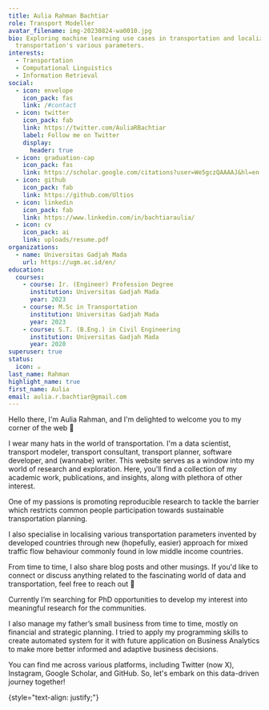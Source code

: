 ```yaml
---
title: Aulia Rahman Bachtiar
role: Transport Modeller
avatar_filename: img-20230824-wa0010.jpg
bio: Exploring machine learning use cases in transportation and localization of
  transportation's various parameters.
interests:
  - Transportation
  - Computational Linguistics
  - Information Retrieval
social:
  - icon: envelope
    icon_pack: fas
    link: /#contact
  - icon: twitter
    icon_pack: fab
    link: https://twitter.com/AuliaRBachtiar
    label: Follow me on Twitter
    display:
      header: true
  - icon: graduation-cap
    icon_pack: fas
    link: https://scholar.google.com/citations?user=We5gczQAAAAJ&hl=en
  - icon: github
    icon_pack: fab
    link: https://github.com/Ultios
  - icon: linkedin
    icon_pack: fab
    link: https://www.linkedin.com/in/bachtiaraulia/
  - icon: cv
    icon_pack: ai
    link: uploads/resume.pdf
organizations:
  - name: Universitas Gadjah Mada
    url: https://ugm.ac.id/en/
education:
  courses:
    - course: Ir. (Engineer) Profession Degree
      institution: Universitas Gadjah Mada
      year: 2023
    - course: M.Sc in Transportation
      institution: Universitas Gadjah Mada
      year: 2023
    - course: S.T. (B.Eng.) in Civil Engineering
      institution: Universitas Gadjah Mada
      year: 2020
superuser: true
status:
  icon: ☕️
last_name: Rahman
highlight_name: true
first_name: Aulia
email: aulia.r.bachtiar@gmail.com
---
```

Hello there, I'm Aulia Rahman, and I'm delighted to welcome you to my corner of the web 🎉

I wear many hats in the world of transportation. I'm a data scientist, transport modeler, transport consultant, transport planner, software developer, and (wannabe) writer. This website serves as a window into my world of research and exploration. Here, you'll find a collection of my academic work, publications, and insights, along with plethora of other interest.

One of my passions is promoting reproducible research to tackle the barrier which restricts common people participation towards sustainable transportation planning. 

I also specialise in localising various transportation parameters invented by developed countries through new (hopefully, easier) approach for mixed traffic flow behaviour commonly found in low middle income countries.

From time to time, I also share blog posts and other musings. If you'd like to connect or discuss anything related to the fascinating world of data and transportation, feel free to reach out 🚀

Currently I’m searching for PhD opportunities to develop my interest into meaningful research for the communities.

I also manage my father’s small business from time to time, mostly on financial and strategic planning. I tried to apply my programming skills to create automated system for it with future application on Business Analytics to make more better informed and adaptive business decisions.

You can find me across various platforms, including Twitter (now X), Instagram, Google Scholar, and GitHub. So, let's embark on this data-driven journey together!

{style="text-align: justify;"}